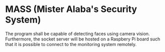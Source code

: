# MASS (Mister Alaba's Security System)

The program shall be capable of detecting faces using camera vision.
Furthermore, the socket server will be hosted on a Raspbery Pi board
such that it is possible to connect to the monitoring system remotely.